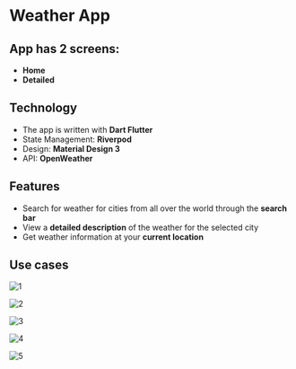 # Weather App

## App has 2 screens:
* **Home** 
* **Detailed** 

## Technology

 - The app is written with **Dart Flutter**
 - State Management: **Riverpod**
 - Design: **Material Design 3**
 - API: **OpenWeather**
## Features

 - Search for weather for cities from all over the world through the **search bar**
 - View a **detailed description** of the weather for the selected city
 - Get weather information at your **current location**

## Use cases
![1](https://github.com/maxxlab/test-weather-app/assets/42914015/c6d31108-46d6-4e1b-8c35-06bfbad89ba8)

![2](https://github.com/maxxlab/test-weather-app/assets/42914015/7ec6d2e4-c0a0-41b9-a12d-3cdce4a8f755)

![3](https://github.com/maxxlab/test-weather-app/assets/42914015/349015f3-27a9-453c-a19d-5b3e3277758e)

![4](https://github.com/maxxlab/test-weather-app/assets/42914015/43a3eee9-6c29-457b-8c6a-77636994babe)

![5](https://github.com/maxxlab/test-weather-app/assets/42914015/d43922da-9853-47c9-b9d8-bfae0a4e6231)
